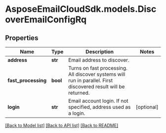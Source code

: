 # AsposeEmailCloudSdk.models.DiscoverEmailConfigRq
## Properties
Name | Type | Description | Notes
------------ | ------------- | ------------- | -------------
**address** | **str** | Email address to discover.              | 
**fast_processing** | **bool** | Turns on fast processing. All discover systems will run in parallel. First discovered result will be returned.              | 
**login** | **str** | Email account login. If not specified, address used as a login.              | [optional] 



[[Back to Model list]](README.md#documentation-for-models) [[Back to API list]](README.md#documentation-for-api-endpoints) [[Back to README]](README.md)


